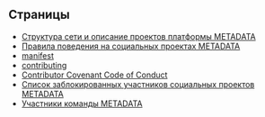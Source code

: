 ## Страницы

- [Структура сети и описание проектов платформы METADATA](network)
- [Правила поведения на социальных проектах METADATA](rules)
- [manifest]()
- [contributing]()
- [Contributor Covenant Code of Conduct](coc)
- [Список заблокированных участников социальных проектов METADATA](bans)
- [Участники команды METADATA](team)